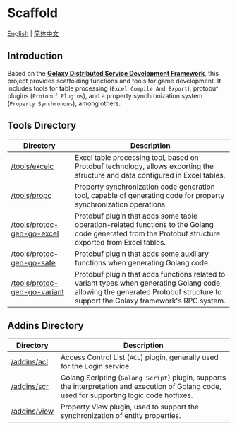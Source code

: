 # Scaffold
[English](./README.md) | [简体中文](./README.zh_CN.md)

## Introduction
Based on the [**Golaxy Distributed Service Development Framework**](https://github.com/pangdogs/framework), this project provides scaffolding functions and tools for game development. It includes tools for table processing (`Excel Compile And Export`), protobuf plugins (`Protobuf Plugins`), and a property synchronization system (`Property Synchronous`), among others.

## Tools Directory
| Directory | Description |
| --------- | ----------- |
| [/tools/excelc](https://github.com/pangdogs/scaffold/tree/main/tools/excelc) | Excel table processing tool, based on Protobuf technology, allows exporting the structure and data configured in Excel tables. |
| [/tools/propc](https://github.com/pangdogs/scaffold/tree/main/tools/propc) | Property synchronization code generation tool, capable of generating code for property synchronization operations. |
| [/tools/protoc-gen-go-excel](https://github.com/pangdogs/scaffold/tree/main/tools/protoc-gen-go-excel) | Protobuf plugin that adds some table operation-related functions to the Golang code generated from the Protobuf structure exported from Excel tables. |
| [/tools/protoc-gen-go-safe](https://github.com/pangdogs/scaffold/tree/main/tools/protoc-gen-go-safe) | Protobuf plugin that adds some auxiliary functions when generating Golang code. |
| [/tools/protoc-gen-go-variant](https://github.com/pangdogs/scaffold/tree/main/tools/protoc-gen-go-variant) | Protobuf plugin that adds functions related to variant types when generating Golang code, allowing the generated Protobuf structure to support the Golaxy framework's RPC system. |

## Addins Directory
| Directory | Description |
| --------- | ----------- |
| [/addins/acl](https://github.com/pangdogs/scaffold/tree/main/addins/acl) | Access Control List (`ACL`) plugin, generally used for the Login service. |
| [/addins/scr](https://github.com/pangdogs/scaffold/tree/main/addins/scr) | Golang Scripting (`Golang Script`) plugin, supports the interpretation and execution of Golang code, used for supporting logic code hotfixes. |
| [/addins/view](https://github.com/pangdogs/scaffold/tree/main/addins/view) | Property View plugin, used to support the synchronization of entity properties. |

